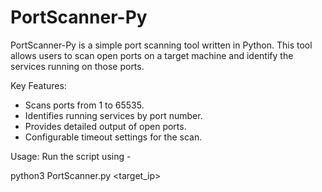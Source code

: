 # PortScanner-Py
PortScanner-Py is a simple port scanning tool written in Python. This tool allows users to scan open ports on a target machine and identify the services running on those ports.

Key Features:
- Scans ports from 1 to 65535.
- Identifies running services by port number.
- Provides detailed output of open ports.
- Configurable timeout settings for the scan.

Usage:
Run the script using - 

python3 PortScanner.py <target_ip>
